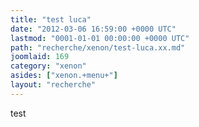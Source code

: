 ```yaml
---
title: "test luca"
date: "2012-03-06 16:59:00 +0000 UTC"
lastmod: "0001-01-01 00:00:00 +0000 UTC"
path: "recherche/xenon/test-luca.xx.md"
joomlaid: 169
category: "xenon"
asides: ["xenon.+menu+"]
layout: "recherche"
---
```

test
